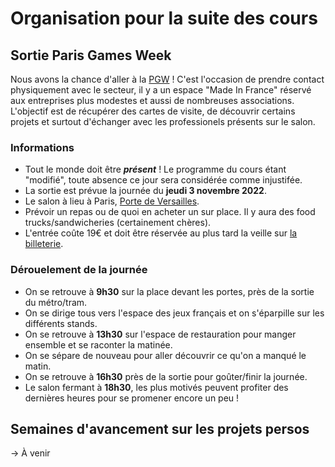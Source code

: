 # Organisation pour la suite des cours


## Sortie Paris Games Week

Nous avons la chance d'aller à la [PGW](https://www.parisgamesweek.com/) ! C'est l'occasion de prendre contact physiquement avec le secteur, il y a un espace "Made In France" réservé aux entreprises plus modestes et aussi de nombreuses associations. L'objectif est de récupérer des cartes de visite, de découvrir certains projets et surtout d'échanger avec les professionels présents sur le salon.

### Informations

- Tout le monde doit être **_présent_** ! Le programme du cours étant "modifié", toute absence ce jour sera considérée comme injustifée.
- La sortie est prévue la journée du **jeudi 3 novembre 2022**.
- Le salon à lieu à Paris, [Porte de Versailles](https://www.google.com/maps?ll=48.829792,2.286561&z=15&t=m&hl=fr&gl=FR&mapclient=embed&q=1+Pl.+de+la+Prte+de+Versailles+75015+Paris).
- Prévoir un repas ou de quoi en acheter un sur place. Il y aura des food trucks/sandwicheries (certainement chères).
- L'entrée coûte 19€ et doit être réservée au plus tard la veille sur [la billeterie](https://www.parisgamesweek.com/Infos-pratiques/pgw2022-ouverture-de-la-billetterie).

### Dérouelement de la journée

- On se retrouve à **9h30** sur la place devant les portes, près de la sortie du métro/tram.
- On se dirige tous vers l'espace des jeux français et on s'éparpille sur les différents stands.
- On se retrouve à **13h30** sur l'espace de restauration pour manger ensemble et se raconter la matinée.
- On se sépare de nouveau pour aller découvrir ce qu'on a manqué le matin.
- On se retrouve à **16h30** près de la sortie pour goûter/finir la journée.
- Le salon fermant à **18h30**, les plus motivés peuvent profiter des dernières heures pour se promener encore un peu !


## Semaines d'avancement sur les projets persos

-> À venir
